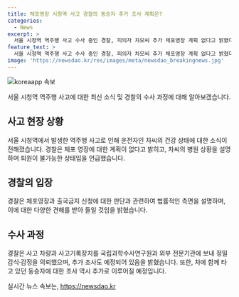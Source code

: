 ```yaml
---
title: 체포영장 시청역 사고 경찰의 동승자 추가 조사 계획은?
categories:
  - News
excerpt: >
  서울 시청역 역주행 사고 수사 중인 경찰, 피의자 차모씨 추가 체포영장 계획 없다고 밝혔다. 차씨의 건강 상태에 따라 퇴원이 불가능하며, 체포 영장 신청은 현재 없다. 경찰은 국과수와 외부 전문기관에 사고 기록장치 등을 보내 정밀 감식·감정을 의뢰했으며, 추가 조사도 예정 중이라고 전했다. 또한, 차 씨가 몰던 차량의 EDR도 급발진 판단 요소로 삼고 있으며, 동승자 조사 역시 추가 조사가 필요하다는 입장이다.
feature_text: >
  서울 시청역 역주행 사고 수사 중인 경찰, 피의자 차모씨 추가 체포영장 계획 없다고 밝혔다. 차씨의 건강 상태에 따라 퇴원이 불가능하며, 체포 영장 신청은 현재 없다. 경찰은 국과수와 외부 전문기관에 사고 기록장치 등을 보내 정밀 감식·감정을 의뢰했으며, 추가 조사도 예정 중이라고 전했다. 또한, 차 씨가 몰던 차량의 EDR도 급발진 판단 요소로 삼고 있으며, 동승자 조사 역시 추가 조사가 필요하다는 입장이다.
image: 'https://newsdao.kr/res/images/meta/newsdao_breakingnews.jpg'
---
```


<p><img src="https://newsdao.kr/res/images/meta/newsdao_breakingnews.jpg" alt="koreaapp 속보" /></p>

<p data-ke-size="size16">서울 시청역 역주행 사고에 대한 최신 소식 및 경찰의 수사 과정에 대해 알아보겠습니다.</p>

<h2 data-ke-size="size26">사고 현장 상황</h2>

<p data-ke-size="size16">서울 시청역에서 발생한 역주행 사고로 인해 운전자인 차씨의 건강 상태에 대한 소식이 전해졌습니다. 경찰은 체포 영장에 대한 계획이 없다고 밝히고, 차씨의 병원 상황을 설명하며 퇴원이 불가능한 상태임을 언급했습니다.</p>

<h2 data-ke-size="size26">경찰의 입장</h2>

<p data-ke-size="size16">경찰은 체포영장과 출국금지 신청에 대한 판단과 관련하여 법률적인 측면을 설명하며, 이에 대한 다양한 견해를 받아 들일 것임을 밝혔습니다.</p>

<h2 data-ke-size="size26">수사 과정</h2>

<p data-ke-size="size16">경찰은 사고 차량과 사고기록장치를 국립과학수사연구원과 외부 전문기관에 보내 정밀 감식·감정을 의뢰했으며, 추가 조사도 예정되어 있음을 밝혔습니다. 또한, 차에 함께 타고 있던 동승자에 대한 조사 역시 추가로 이루어질 예정입니다.</p>
실시간 뉴스 속보는, <a href="https://newsdao.kr" rel="dofollow">https://newsdao.kr</a>


